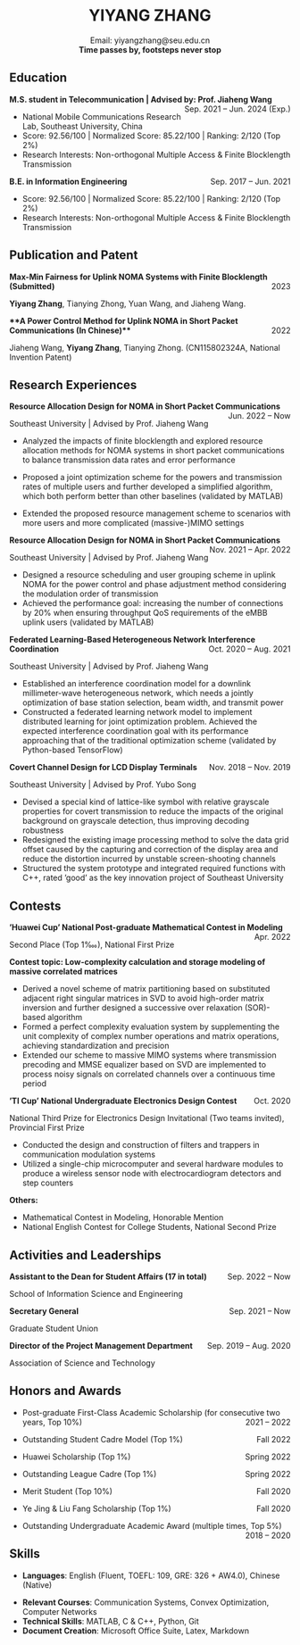  <center>
     <h1>YIYANG ZHANG</h1>
 </center>
 <center>Email: yiyangzhang@seu.edu.cn</center>

<center><b>Time passes by, footsteps never stop</b></center>

## Education
<p style="text-align:left;"><b>M.S. student in Telecommunication | Advised by: Prof. Jiaheng Wang</b><span style="float:right;">Sep. 2021 – Jun. 2024 (Exp.)</span></p>	

  - National Mobile Communications Research Lab, Southeast University, China  
  - Score: 92.56/100 | Normalized Score: 85.22/100 | Ranking: 2/120 (Top 2%) 
  - Research Interests: Non-orthogonal Multiple Access & Finite Blocklength Transmission

<p style="text-align:left;"><b>B.E. in Information Engineering</b><span style="float:right;"> Sep. 2017 – Jun. 2021 </span></p>	

  - Score: 92.56/100 | Normalized Score: 85.22/100 | Ranking: 2/120 (Top 2%) 
  - Research Interests: Non-orthogonal Multiple Access & Finite Blocklength Transmission

## Publication and Patent

<p style="text-align:left;"><b>Max-Min Fairness for Uplink NOMA Systems with Finite Blocklength (Submitted)</b><span style="float:right;">2023</span></p>	

**Yiyang Zhang**, Tianying Zhong, Yuan Wang, and Jiaheng Wang.

<p style="text-align:left;"><b>**A Power Control Method for Uplink NOMA in Short Packet Communications (In Chinese)**</b><span style="float:right;">2022</span></p>	

Jiaheng Wang, **Yiyang Zhang**, Tianying Zhong. (CN115802324A, National Invention Patent)

## Research Experiences

<p style="text-align:left;"><b>Resource Allocation Design for NOMA in Short Packet Communications</b><span style="float:right;">Jun. 2022 – Now</span></p>	

Southeast University $|$ Advised by Prof. Jiaheng Wang

- Analyzed the impacts of finite blocklength and explored resource allocation methods for NOMA systems in short packet communications to balance transmission data rates and error performance

- Proposed a joint optimization scheme for the powers and transmission rates of multiple users and further developed a simplified algorithm, which both perform better than other baselines (validated by MATLAB)

- Extended the proposed resource management scheme to scenarios with more users and more complicated (massive-)MIMO settings

<p style="text-align:left;"><b>Resource Allocation Design for NOMA in Short Packet Communications</b><span style="float:right;">Nov. 2021 – Apr. 2022</span></p>	

Southeast University $|$ Advised by Prof. Jiaheng Wang

- Designed a resource scheduling and user grouping scheme in uplink NOMA for the power control and phase adjustment method considering the modulation order of transmission
- Achieved the performance goal: increasing the number of connections by 20% when ensuring throughput QoS requirements of the eMBB uplink users (validated by MATLAB)

<p style="text-align:left;"><b>Federated Learning-Based Heterogeneous Network Interference Coordination</b><span style="float:right;">Oct. 2020 – Aug. 2021</span></p>	

Southeast University $|$ Advised by Prof. Jiaheng Wang

- Established an interference coordination model for a downlink millimeter-wave heterogeneous network, which needs a jointly optimization of base station selection, beam width, and transmit power
- Constructed a federated learning network model to implement distributed learning for joint optimization problem. Achieved the expected interference coordination goal with its performance approaching that of the traditional optimization scheme (validated by Python-based TensorFlow)

<p style="text-align:left;"><b>Covert Channel Design for LCD Display Terminals</b><span style="float:right;">Nov. 2018 – Nov. 2019</span></p>	

Southeast University $|$ Advised by Prof. Yubo Song

- Devised a special kind of lattice-like symbol with relative grayscale properties for covert transmission to reduce the impacts of the original background on grayscale detection, thus improving decoding robustness
- Redesigned the existing image processing method to solve the data grid offset caused by the capturing and correction of the display area and reduce the distortion incurred by unstable screen-shooting channels
- Structured the system prototype and integrated required functions with C++, rated ’good’ as the key innovation project of Southeast University

## Contests

<p style="text-align:left;"><b>’Huawei Cup’ National Post-graduate Mathematical Contest in Modeling</b><span style="float:right;">Apr. 2022</span></p>   

Second Place (Top 1‱), National First Prize

**Contest topic: Low-complexity calculation and storage modeling of massive correlated matrices**

- Derived a novel scheme of matrix partitioning based on substituted adjacent right singular matrices in SVD to avoid high-order matrix inversion and further designed a successive over relaxation (SOR)-based algorithm
- Formed a perfect complexity evaluation system by supplementing the unit complexity of complex number operations and matrix operations, achieving standardization and precision
- Extended our scheme to massive MIMO systems where transmission precoding and MMSE equalizer based on SVD are implemented to process noisy signals on correlated channels over a continuous time period

<p style="text-align:left;"><b>’TI Cup’ National Undergraduate Electronics Design Contest</b><span style="float:right;">Oct. 2020</span></p>   

National Third Prize for Electronics Design Invitational (Two teams invited), Provincial First Prize

- Conducted the design and construction of filters and trappers in communication modulation systems
- Utilized a single-chip microcomputer and several hardware modules to produce a wireless sensor node with electrocardiogram detectors and step counters

**Others:** 
- Mathematical Contest in Modeling, Honorable Mention
- National English Contest for College Students, National Second Prize

## Activities and Leaderships

<p style="text-align:left;"><b>Assistant to the Dean for Student Affairs (17 in total)</b><span style="float:right;">Sep. 2022 – Now</span></p> 

School of Information Science and Engineering

<p style="text-align:left;"><b>Secretary General</b><span style="float:right;">Sep. 2021 – Now</span></p> 

Graduate Student Union

<p style="text-align:left;"><b>Director of the Project Management Department</b><span style="float:right;">Sep. 2019 – Aug. 2020</span></p> 

Association of Science and Technology

## Honors and Awards

- <p style="text-align:left;">Post-graduate First-Class Academic Scholarship (for consecutive two years, Top 10%)<span style="float:right;">2021 – 2022</span></p>

- <p style="text-align:left;">Outstanding Student Cadre Model (Top 1%)<span style="float:right;">Fall 2022 </span></p>
- <p style="text-align:left;">Huawei Scholarship (Top 1%)<span style="float:right;">Spring 2022</span></p> 
- <p style="text-align:left;">Outstanding League Cadre (Top 1%)<span style="float:right;">Spring 2022</span></p>
- <p style="text-align:left;">Merit Student (Top 10%) <span style="float:right;">Fall 2020</span></p> 
- <p style="text-align:left;">Ye Jing & Liu Fang Scholarship (Top 1%)<span style="float:right;">Fall 2020 </span></p>
- <p style="text-align:left;">Outstanding Undergraduate Academic Award (multiple times, Top 5%)<span style="float:right;">2018 – 2020</span></p> 

## Skills

* **Languages**: English (Fluent, TOEFL: 109, GRE: 326 + AW4.0), Chinese (Native) 

- **Relevant Courses**: Communication Systems, Convex Optimization, Computer Networks 
- **Technical Skills**: MATLAB, C & C++, Python, Git 
- **Document Creation**: Microsoft Office Suite, Latex, Markdown

